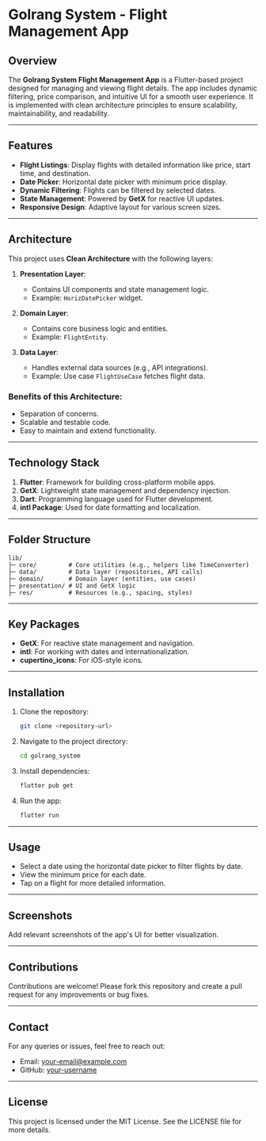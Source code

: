 # Golrang System - Flight Management App

## Overview
The **Golrang System Flight Management App** is a Flutter-based project designed for managing and viewing flight details. The app includes dynamic filtering, price comparison, and intuitive UI for a smooth user experience. It is implemented with clean architecture principles to ensure scalability, maintainability, and readability.

---

## Features
- **Flight Listings**: Display flights with detailed information like price, start time, and destination.
- **Date Picker**: Horizontal date picker with minimum price display.
- **Dynamic Filtering**: Flights can be filtered by selected dates.
- **State Management**: Powered by **GetX** for reactive UI updates.
- **Responsive Design**: Adaptive layout for various screen sizes.

---

## Architecture
This project uses **Clean Architecture** with the following layers:

1. **Presentation Layer**:
   - Contains UI components and state management logic.
   - Example: `HorizDatePicker` widget.

2. **Domain Layer**:
   - Contains core business logic and entities.
   - Example: `FlightEntity`.

3. **Data Layer**:
   - Handles external data sources (e.g., API integrations).
   - Example: Use case `FlightUseCase` fetches flight data.

### Benefits of this Architecture:
- Separation of concerns.
- Scalable and testable code.
- Easy to maintain and extend functionality.

---

## Technology Stack

1. **Flutter**: Framework for building cross-platform mobile apps.
2. **GetX**: Lightweight state management and dependency injection.
3. **Dart**: Programming language used for Flutter development.
4. **intl Package**: Used for date formatting and localization.

---

## Folder Structure
```
lib/
├─ core/         # Core utilities (e.g., helpers like TimeConverter)
├─ data/         # Data layer (repositories, API calls)
├─ domain/       # Domain layer (entities, use cases)
├─ presentation/ # UI and GetX logic
├─ res/          # Resources (e.g., spacing, styles)
```

---

## Key Packages
- **GetX**: For reactive state management and navigation.
- **intl**: For working with dates and internationalization.
- **cupertino_icons**: For iOS-style icons.

---

## Installation
1. Clone the repository:
   ```bash
   git clone <repository-url>
   ```
2. Navigate to the project directory:
   ```bash
   cd golrang_system
   ```
3. Install dependencies:
   ```bash
   flutter pub get
   ```
4. Run the app:
   ```bash
   flutter run
   ```

---

## Usage
- Select a date using the horizontal date picker to filter flights by date.
- View the minimum price for each date.
- Tap on a flight for more detailed information.

---

## Screenshots
Add relevant screenshots of the app's UI for better visualization.

---

## Contributions
Contributions are welcome! Please fork this repository and create a pull request for any improvements or bug fixes.

---

## Contact
For any queries or issues, feel free to reach out:
- Email: [your-email@example.com](mailto:your-email@example.com)
- GitHub: [your-username](https://github.com/your-username)

---

## License
This project is licensed under the MIT License. See the LICENSE file for more details.

